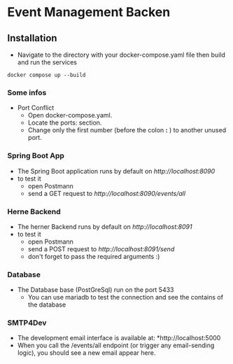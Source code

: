# Event Management Backen


## Installation

* Navigate to the directory with your docker-compose.yaml file then build and run the services
```
docker compose up --build

```
### Some infos
* Port Conflict
  * Open docker-compose.yaml.
  * Locate the ports: section.
  * Change only the first number (before the colon **:** ) to another unused port.

### Spring Boot App
  * The Spring Boot application runs by default on *http://localhost:8090*
  * to test it 
    * open Postmann
    *  send a GET request to *http://localhost:8090/events/all*

### Herne Backend
* The herner Backend runs by default on *http://localhost:8091*
* to test it
    * open Postmann
    *  send a POST request to *http://localhost:8091/send*
    *  don't forget to pass the required arguments :)

### Database
* The Database base (PostGreSql) run on the port 5433
  * You can use mariadb to test the connection and see the contains of the database


### SMTP4Dev
* The development email interface is available at: *http://localhost:5000
* When you call the /events/all endpoint (or trigger any email-sending logic), you should see a new email appear here.
